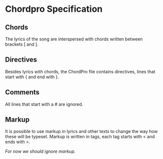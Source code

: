 # Chordpro Specification
## Chords
The lyrics of the song are interspersed with chords written between brackets [ and ].

## Directives
Besides lyrics with chords, the ChordPro file contains directives, lines that start with { and end with }.

## Comments
All lines that start with a # are ignored.

## Markup
It is possible to use markup in lyrics and other texts to change the way how these will be typeset. Markup is written in tags, each tag starts with < and ends with >.

*For now we should ignore markup.*
